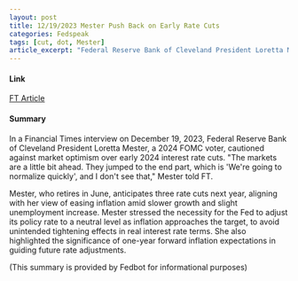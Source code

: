 ```yaml
---
layout: post
title: 12/19/2023 Mester Push Back on Early Rate Cuts
categories: Fedspeak
tags: [cut, dot, Mester]
article_excerpt: "Federal Reserve Bank of Cleveland President Loretta Mester, a 2024 FOMC voter, cautioned against market optimism over early 2024 interest rate cuts. Mester, who retires in June, anticipates three rate cuts next year, aligning with her view of easing inflation amid slower growth and slight unemployment increase. Mester stressed the necessity for the Fed to adjust its policy rate to a neutral level as inflation approaches the target, to avoid unintended tightening effects in real interest rate terms. She also highlighted the significance of one-year forward inflation expectations in guiding future rate adjustments."
---
```


#### Link
[FT Article](https://www.ft.com/content/ad029db4-d758-49a5-a38a-e505956e6784)

#### Summary
In a Financial Times interview on December 19, 2023, Federal Reserve Bank of Cleveland President Loretta Mester, a 2024 FOMC voter, cautioned against market optimism over early 2024 interest rate cuts. "The markets are a little bit ahead. They jumped to the end part, which is 'We're going to normalize quickly', and I don't see that," Mester told FT. 

Mester, who retires in June, anticipates three rate cuts next year, aligning with her view of easing inflation amid slower growth and slight unemployment increase. Mester stressed the necessity for the Fed to adjust its policy rate to a neutral level as inflation approaches the target, to avoid unintended tightening effects in real interest rate terms. She also highlighted the significance of one-year forward inflation expectations in guiding future rate adjustments.

(This summary is provided by Fedbot for informational purposes) 


